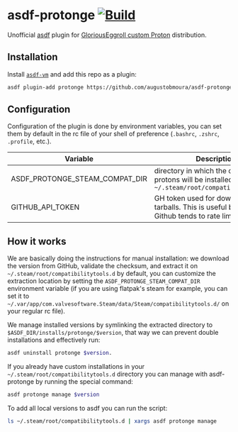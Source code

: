 # asdf-protonge [![Build](https://github.com/augustobmoura/asdf-protonge/actions/workflows/test.yml/badge.svg)](https://github.com/augustobmoura/asdf-protonge/actions/workflows/test.yml)

Unofficial [asdf](https://asdf-vm.com/) plugin for [GloriousEggroll custom Proton](https://github.com/GloriousEggroll/proton-ge-custom/) distribution.

## Installation

Install [`asdf-vm`](https://asdf-vm.com/guide/getting-started.html) and add this
repo as a plugin:

```bash
asdf plugin-add protonge https://github.com/augustobmoura/asdf-protonge.git
```

## Configuration

Configuration of the plugin is done by environment variables, you can set them
by default in the rc file of your shell of preference (`.bashrc`, `.zshrc`,
`.profile`, etc.).

| Variable                       | Description                                                                                               |
| ------------------------------ | --------------------------------------------------------------------------------------------------------- |
| ASDF_PROTONGE_STEAM_COMPAT_DIR | directory in which the custom protons will be installed. Defaults to `~/.steam/root/compatibilitytools.d` |
| GITHUB_API_TOKEN               | GH token used for downloading the tarballs. This is useful because Github tends to rate limit API calls   |

## How it works

We are basically doing the instructions for manual installation:
we download the version from GitHub, validate the checksum, and extract it on
`~/.steam/root/compatibilitytools.d` by default, you can customize the
extraction location by setting the `ASDF_PROTONGE_STEAM_COMPAT_DIR` environment
variable (if you are using flatpak's steam for example, you can set it to
`~/.var/app/com.valvesoftware.Steam/data/Steam/compatibilitytools.d/` on your
regular rc file).

We manage installed versions by symlinking the extracted directory to
`$ASDF_DIR/installs/protonge/$version`, that way we can prevent double
installations and effectively run:

```bash
asdf uninstall protonge $version.
```

If you already have custom installations in your `~/.steam/root/compatibilitytools.d`
directory you can manage with asdf-protonge by running the special command:

```bash
asdf protonge manage $version
```

To add all local versions to asdf you can run the script:

```bash
ls ~/.steam/root/compatibilitytools.d | xargs asdf protonge manage
```
